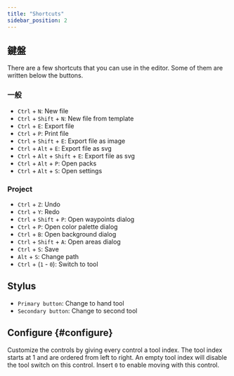 ```yaml
---
title: "Shortcuts"
sidebar_position: 2
---
```



## 鍵盤

There are a few shortcuts that you can use in the editor. Some of them are written below the buttons.

### 一般

* `Ctrl` + `N`: New file
* `Ctrl` + `Shift` + `N`: New file from template
* `Ctrl` + `E`: Export file
* `Ctrl` + `P`: Print file
* `Ctrl` + `Shift` + `E`: Export file as image
* `Ctrl` + `Alt` + `E`: Export file as svg
* `Ctrl` + `Alt` + `Shift` + `E`: Export file as svg
* `Ctrl` + `Alt` + `P`: Open packs
* `Ctrl` + `Alt` + `S`: Open settings

### Project

* `Ctrl` + `Z`: Undo
* `Ctrl` + `Y`: Redo
* `Ctrl` + `Shift` + `P`: Open waypoints dialog
* `Ctrl` + `P`: Open color palette dialog
* `Ctrl` + `B`: Open background dialog
* `Ctrl` + `Shift` + `A`: Open areas dialog
* `Ctrl` + `S`: Save
* `Alt` + `S`: Change path
* `Ctrl` + (`1` - `0`): Switch to tool

## Stylus

* `Primary button`: Change to hand tool
* `Secondary button`: Change to second tool

## Configure {#configure}

Customize the controls by giving every control a tool index. The tool index starts at 1 and are ordered from left to right. An empty tool index will disable the tool switch on this control. Insert `0` to enable moving with this control.
